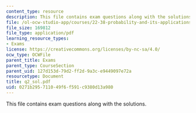 ```yaml
---
content_type: resource
description: This file contains exam questions along with the solutions.
file: /ol-ocw-studio-app/courses/22-38-probability-and-its-applications-to-reliability-quality-control-and-risk-assessment-fall-2005/0271b295711049f6f591c9380d13a980_q2_sol.pdf
file_size: 169812
file_type: application/pdf
learning_resource_types:
- Exams
license: https://creativecommons.org/licenses/by-nc-sa/4.0/
ocw_type: OCWFile
parent_title: Exams
parent_type: CourseSection
parent_uid: 127d153d-79d2-ff2d-9a3c-e9449097e72a
resourcetype: Document
title: q2_sol.pdf
uid: 0271b295-7110-49f6-f591-c9380d13a980
---
```

This file contains exam questions along with the solutions.